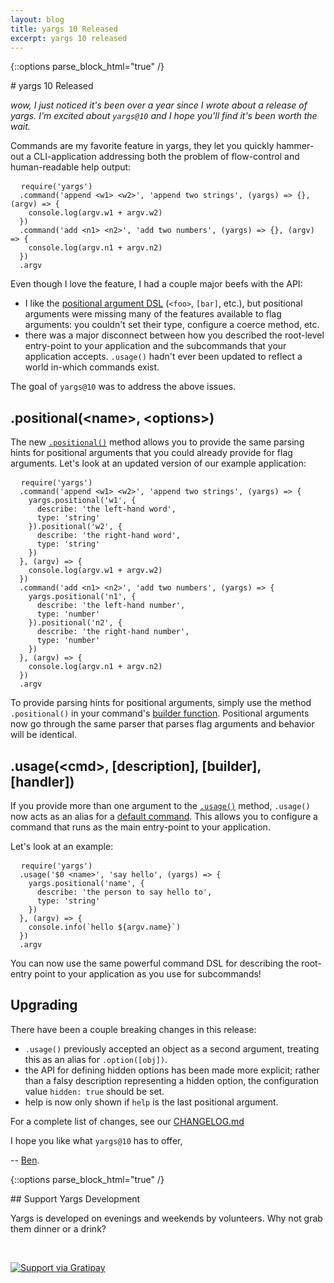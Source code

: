 ```yaml
---
layout: blog
title: yargs 10 Released
excerpt: yargs 10 released
---
```


{::options parse_block_html="true" /}
<div class="page-content align-items">
<div class="page-box-full left">
# yargs 10 Released

_wow, I just noticed it's been over a year since I wrote about a release of
yargs. I'm excited about `yargs@10` and I hope you'll find it's been worth
the wait._

Commands are my favorite feature in yargs, they let
you quickly hammer-out a CLI-application addressing both the
problem of flow-control and human-readable help output:

<pre>
  <code class="hljs language-javascript">require('yargs')
  .command('append &lt;w1&gt; &lt;w2&gt;', 'append two strings', (yargs) => {}, (argv) => {
    console.log(argv.w1 + argv.w2)
  })
  .command('add &lt;n1&gt; &lt;n2&gt;', 'add two numbers', (yargs) => {}, (argv) => {
    console.log(argv.n1 + argv.n2)
  })
  .argv</code></pre>

Even though I love the feature, I had a couple major beefs with the API:

* I like the [positional argument DSL](https://github.com/yargs/yargs/blob/master/docs/advanced.md#positional-arguments) (`<foo>`, `[bar]`, etc.), but positional
  arguments were missing many of the features available to flag arguments:
  you couldn't set their type, configure a coerce method, etc.
* there was a major disconnect between how you described the root-level
  entry-point to your application and the subcommands that your application
  accepts. `.usage()` hadn't ever been updated to reflect a world in-which
  commands exist.

The goal of `yargs@10` was to address the above issues.

## .positional(&lt;name&gt;, &lt;options&gt;)

The new [`.positional()`](https://github.com/yargs/yargs/blob/master/docs/api.md#positionalkey-opt) method allows you to provide the same parsing hints
for positional arguments that you could already provide for flag arguments.
Let's look at an updated version of our example application:

<pre>
  <code class="hljs language-javascript">require('yargs')
  .command('append &lt;w1&gt; &lt;w2&gt;', 'append two strings', (yargs) => {
    yargs.positional('w1', {
      describe: 'the left-hand word',
      type: 'string'
    }).positional('w2', {
      describe: 'the right-hand word',
      type: 'string'
    })
  }, (argv) => {
    console.log(argv.w1 + argv.w2)
  })
  .command('add &lt;n1&gt; &lt;n2&gt;', 'add two numbers', (yargs) => {
    yargs.positional('n1', {
      describe: 'the left-hand number',
      type: 'number'
    }).positional('n2', {
      describe: 'the right-hand number',
      type: 'number'
    })
  }, (argv) => {
    console.log(argv.n1 + argv.n2)
  })
  .argv</code></pre>

To provide parsing hints for positional arguments, simply use the method
`.positional()` in your command's [builder function](https://github.com/yargs/yargs/blob/master/docs/api.md#commandmodule). Positional arguments
now go through the same parser that parses flag arguments and behavior
will be identical.

## .usage(&lt;cmd&gt;, [description], [builder], [handler])

If you provide more than one argument to the [`.usage()`](https://github.com/yargs/yargs/blob/master/docs/api.md#usagemessagecommand-desc-builder-handler) method, `.usage()`
now acts as an alias for a [default command](https://github.com/yargs/yargs/blob/master/docs/advanced.md#default-commands). This allows you to configure a command
that runs as the main entry-point to your application.

Let's look at an example:

<pre>
  <code class="hljs language-javascript">require('yargs')
  .usage('$0 &lt;name&gt;', 'say hello', (yargs) => {
    yargs.positional('name', {
      describe: 'the person to say hello to',
      type: 'string'
    })
  }, (argv) => {
    console.info(`hello ${argv.name}`)
  })
  .argv</code></pre>

You can now use the same powerful command DSL for
describing the root-entry point to your application as you use for subcommands!

## Upgrading

There have been a couple breaking changes in this release:

* `.usage()` previously accepted an object as a second argument, treating this
  as an alias for `.option([obj])`.
* the API for defining hidden options has been made more explicit; rather than
  a falsy description representing a hidden option, the configuration value
  `hidden: true` should be set.
* help is now only shown if `help` is the last positional argument.

For a complete list of changes, see our [CHANGELOG.md](https://github.com/yargs/yargs/blob/master/CHANGELOG.md)

I hope you like what `yargs@10` has to offer,

-- [Ben](https://github.com/bcoe).

</div>

{::options parse_block_html="true" /}
<div class="page-box right">
## Support Yargs Development

<br />

Yargs is developed on evenings and weekends by
volunteers. Why not grab them dinner or a drink?

<br />

[![Support via Gratipay](https://cdn.rawgit.com/gratipay/gratipay-badge/2.3.0/dist/gratipay.svg)](https://gratipay.com/yargs/)

</div>
</div>
